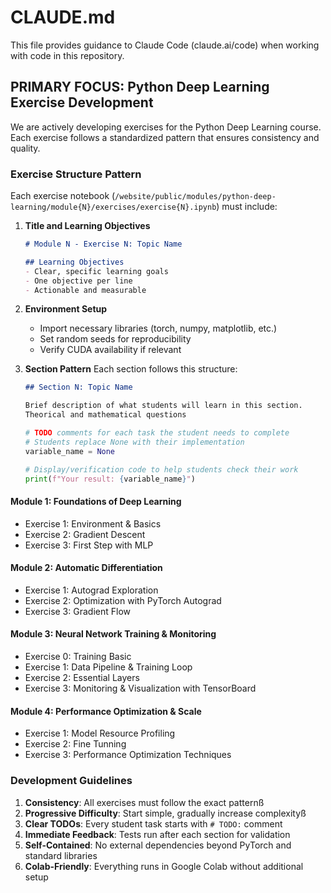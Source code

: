 # CLAUDE.md

This file provides guidance to Claude Code (claude.ai/code) when working with code in this repository.

## PRIMARY FOCUS: Python Deep Learning Exercise Development

We are actively developing exercises for the Python Deep Learning course. Each exercise follows a standardized pattern that ensures consistency and quality.

### Exercise Structure Pattern

Each exercise notebook (`/website/public/modules/python-deep-learning/module{N}/exercises/exercise{N}.ipynb`) must include:

1. **Title and Learning Objectives**
   ```markdown
   # Module N - Exercise N: Topic Name
   
   ## Learning Objectives
   - Clear, specific learning goals
   - One objective per line
   - Actionable and measurable
   ```


3. **Environment Setup**
   - Import necessary libraries (torch, numpy, matplotlib, etc.)
   - Set random seeds for reproducibility
   - Verify CUDA availability if relevant

4. **Section Pattern**
   Each section follows this structure:
   ```markdown
   ## Section N: Topic Name
   
   Brief description of what students will learn in this section.
   Theorical and mathematical questions
   ```
   
   ```python
   # TODO comments for each task the student needs to complete
   # Students replace None with their implementation
   variable_name = None
   
   # Display/verification code to help students check their work
   print(f"Your result: {variable_name}")
   ```


#### Module 1: Foundations of Deep Learning
- Exercise 1: Environment & Basics
- Exercise 2: Gradient Descent
- Exercise 3: First Step with MLP

#### Module 2: Automatic Differentiation
- Exercise 1: Autograd Exploration
- Exercise 2: Optimization with PyTorch Autograd
- Exercise 3: Gradient Flow

#### Module 3: Neural Network Training & Monitoring
- Exercise 0: Training Basic
- Exercise 1: Data Pipeline & Training Loop
- Exercise 2: Essential Layers
- Exercise 3: Monitoring & Visualization with TensorBoard

#### Module 4: Performance Optimization & Scale
- Exercise 1: Model Resource Profiling
- Exercise 2: Fine Tunning
- Exercise 3: Performance Optimization Techniques
### Development Guidelines

1. **Consistency**: All exercises must follow the exact patternß
2. **Progressive Difficulty**: Start simple, gradually increase complexityß
3. **Clear TODOs**: Every student task starts with `# TODO:` comment
4. **Immediate Feedback**: Tests run after each section for validation
5. **Self-Contained**: No external dependencies beyond PyTorch and standard libraries
6. **Colab-Friendly**: Everything runs in Google Colab without additional setup